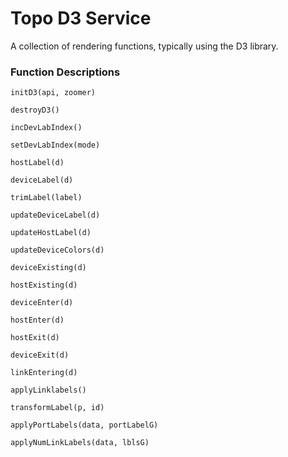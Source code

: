Topo D3 Service
===============

A collection of rendering functions, typically using the D3 library.


### Function Descriptions

`initD3(api, zoomer)`

`destroyD3()`

`incDevLabIndex()`

`setDevLabIndex(mode)`

`hostLabel(d)`

`deviceLabel(d)`

`trimLabel(label)`

`updateDeviceLabel(d)`

`updateHostLabel(d)`

`updateDeviceColors(d)`

`deviceExisting(d)`

`hostExisting(d)`

`deviceEnter(d)`

`hostEnter(d)`

`hostExit(d)`

`deviceExit(d)`

`linkEntering(d)`

`applyLinklabels()`

`transformLabel(p, id)`

`applyPortLabels(data, portLabelG)`

`applyNumLinkLabels(data, lblsG)`
